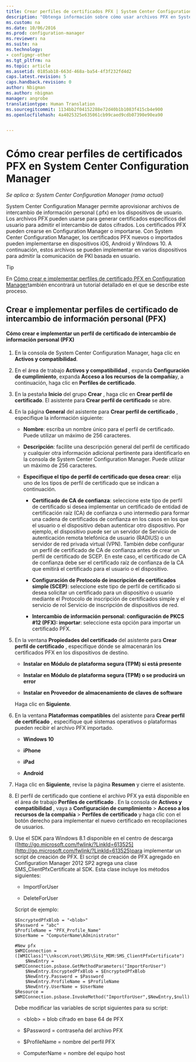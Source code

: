 ```yaml
---
title: Crear perfiles de certificados PFX | System Center Configuration Manager
description: "Obtenga información sobre cómo usar archivos PFX en System Center Configuration Manager para generar certificados específicos del usuario que admiten el intercambio de datos cifrados."
ms.custom: na
ms.date: 10/06/2016
ms.prod: configuration-manager
ms.reviewer: na
ms.suite: na
ms.technology:
- configmgr-other
ms.tgt_pltfrm: na
ms.topic: article
ms.assetid: 0185ab18-663d-468a-ba54-4f3f232fd4d2
caps.latest.revision: 5
caps.handback.revision: 0
author: Nbigman
ms.author: nbigman
manager: angrobe
translationtype: Human Translation
ms.sourcegitcommit: 1134bb2f04152288e72d40b1b1083f415cb4e900
ms.openlocfilehash: 4a4025325e635061cb99caed9cdb07390e90ea90


---
```

# <a name="how-to-create-pfx-certificate-profiles-in-system-center-configuration-manager"></a>Cómo crear perfiles de certificados PFX en System Center Configuration Manager

*Se aplica a: System Center Configuration Manager (rama actual)*


System Center Configuration Manager permite aprovisionar archivos de intercambio de información personal (.pfx) en los dispositivos de usuario. Los archivos PFX pueden usarse para generar certificados específicos del usuario para admitir el intercambio de datos cifrados. Los certificados PFX pueden crearse en Configuration Manager o importarse. Con System Center Configuration Manager, los certificados PFX nuevos o importados pueden implementarse en dispositivos iOS, Android y Windows 10. A continuación, estos archivos se pueden implementar en varios dispositivos para admitir la comunicación de PKI basada en usuario.  

> [!TIP]  
>  En [Cómo crear e implementar perfiles de certificado PFX en Configuration Manager](http://blogs.technet.com/b/karanrustagi/archive/2015/09/01/how-to-create-and-deploy-pfx-certificate-profiles-in-configuration-manager.aspx)también encontrará un tutorial detallado en el que se describe este proceso.  

## <a name="create-and-deploy-personal-information-exchange-pfx-certificate-profiles"></a>Crear e implementar perfiles de certificado de intercambio de información personal (PFX)  

#### <a name="how-to-create-and-deploy-a-personal-information-exchange-pfx-certificate-profile"></a>Cómo crear e implementar un perfil de certificado de intercambio de información personal (PFX)  

1.  En la consola de System Center Configuration Manager, haga clic en **Activos y compatibilidad**.  

2.  En el área de trabajo **Activos y compatibilidad** , expanda **Configuración de cumplimiento**, expanda **Acceso a los recursos de la compañía**y, a continuación, haga clic en **Perfiles de certificado**.  

3.  En la pestaña **Inicio** del grupo **Crear** , haga clic en **Crear perfil de certificado**. El asistente para **Crear perfil de certificado** se abre.  

4.  En la página **General** del asistente para **Crear perfil de certificado** , especifique la información siguiente:  

    -   **Nombre**: escriba un nombre único para el perfil de certificado. Puede utilizar un máximo de 256 caracteres.  

    -   **Descripción**: facilite una descripción general del perfil de certificado y cualquier otra información adicional pertinente para identificarlo en la consola de System Center Configuration Manager. Puede utilizar un máximo de 256 caracteres.  

    -   **Especifique el tipo de perfil de certificado que desea crear**: elija uno de los tipos de perfil de certificado que se indican a continuación.  

        -   **Certificado de CA de confianza**: seleccione este tipo de perfil de certificado si desea implementar un certificado de entidad de certificación raíz (CA) de confianza o uno intermedio para formar una cadena de certificados de confianza en los casos en los que el usuario o el dispositivo deban autenticar otro dispositivo. Por ejemplo, el dispositivo puede ser un servidor de Servicio de autenticación remota telefónica de usuario (RADIUS) o un servidor de red privada virtual (VPN). También debe configurar un perfil de certificado de CA de confianza antes de crear un perfil de certificado de SCEP. En este caso, el certificado de CA de confianza debe ser el certificado raíz de confianza de la CA que emitirá el certificado para el usuario o el dispositivo.  

        -   **Configuración de Protocolo de inscripción de certificados simple (SCEP)**: seleccione este tipo de perfil de certificado si desea solicitar un certificado para un dispositivo o usuario mediante el Protocolo de inscripción de certificados simple y el servicio de rol Servicio de inscripción de dispositivos de red.  

        -   **Intercambio de información personal: configuración de PKCS #12 (PFX): importar**: seleccione esta opción para importar un certificado PFX.  

5.  En la ventana **Propiedades del certificado** del asistente para **Crear perfil de certificado** , especifique dónde se almacenarán los certificados PFX en los dispositivos de destino.  

    -   **Instalar en Módulo de plataforma segura (TPM) si está presente**  

    -   **Instalar en Módulo de plataforma segura (TPM) o se producirá un error**  

    -   **Instalar en Proveedor de almacenamiento de claves de software**  

     Haga clic en **Siguiente**.  

6.  En la ventana **Plataformas compatibles** del asistente para **Crear perfil de certificado** , especifique qué sistemas operativos o plataformas pueden recibir el archivo PFX importado.  

    -   **Windows 10**  

    -   **iPhone**  

    -   **iPad**  

    -   **Android**  

7.  Haga clic en **Siguiente**, revise la página **Resumen** y cierre el asistente.  

8.  El perfil de certificado que contiene el archivo PFX ya está disponible en el área de trabajo **Perfiles de certificado** . En la consola de **Activos y compatibilidad** , vaya a **Configuración de cumplimiento** > **Acceso a los recursos de la compañía** > **Perfiles de certificado** y haga clic con el botón derecho para implementar el nuevo certificado en recopilaciones de usuarios.  

9. Use el SDK para Windows 8.1 disponible en el centro de descarga ([http://go.microsoft.com/fwlink/?LinkId=613525](http://go.microsoft.com/fwlink/?LinkId=613525)para implementar un script de creación de PFX. El script de creación de PFX agregado en Configuration Manager 2012 SP2 agrega una clase SMS_ClientPfxCertificate al SDK. Esta clase incluye los métodos siguientes:  

    -   ImportForUser  

    -   DeleteForUser  

     Script de ejemplo:  

    ```  
    $EncryptedPfxBlob = "<blob>"  
    $Password = "abc"  
    $ProfileName = "PFX_Profile_Name"  
    $UserName = "ComputerName\Administrator"  

    #New pfx  
    $WMIConnection = ([WMIClass]"\\nksccm\root\SMS\Site_MDM:SMS_ClientPfxCertificate")  
        $NewEntry = $WMIConnection.psbase.GetMethodParameters("ImportForUser")  
        $NewEntry.EncryptedPfxBlob = $EncryptedPfxBlob  
        $NewEntry.Password = $Password  
        $NewEntry.ProfileName = $ProfileName  
        $NewEntry.UserName = $UserName  
    $Resource = $WMIConnection.psbase.InvokeMethod("ImportForUser",$NewEntry,$null)  

    ```  

     Debe modificar las variables de script siguientes para su script:  

    -   <blob\> = blob cifrado en base 64 de PFX  

    -   $Password = contraseña del archivo PFX  

    -   $ProfileName = nombre del perfil PFX  

    -   ComputerName = nombre del equipo host  



<!--HONumber=Nov16_HO1-->


